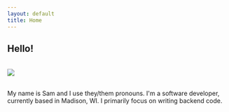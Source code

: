 ```yaml
---
layout: default
title: Home
---
```


<h2>Hello!</h2>
<br>
<div >
<img src="{{ site.baseurl }}public/Faros.jpg"/>
</div>
<br>
<p>My name is Sam and I use they/them pronouns. I'm a software developer, currently based in Madison, WI. 
I primarily focus on writing backend code.</p>
